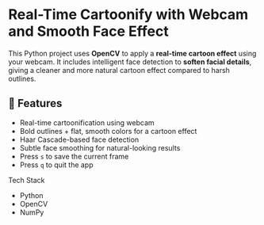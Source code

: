 # Real-Time Cartoonify with Webcam and Smooth Face Effect

This Python project uses **OpenCV** to apply a **real-time cartoon effect** using your webcam. It includes intelligent face detection to **soften facial details**, giving a cleaner and more natural cartoon effect compared to harsh outlines.



## 📸 Features

- Real-time cartoonification using webcam
- Bold outlines + flat, smooth colors for a cartoon effect
- Haar Cascade-based face detection
- Subtle face smoothing for natural-looking results
- Press `s` to save the current frame
- Press `q` to quit the app

Tech Stack

- Python 
- OpenCV
- NumPy
